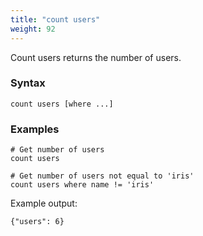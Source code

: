 ```yaml
---
title: "count users"
weight: 92
---
```


Count users returns the number of users.

### Syntax

    count users [where ...]

### Examples

    # Get number of users
    count users

    # Get number of users not equal to 'iris'
    count users where name != 'iris'

Example output:

    {"users": 6}
